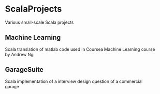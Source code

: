 # ScalaProjects
Various small-scale Scala projects

## Machine Learning
Scala translation of matlab code used in Coursea Machine Learning course by Andrew Ng

## GarageSuite
Scala implementation of a interview design question of a commercial garage
